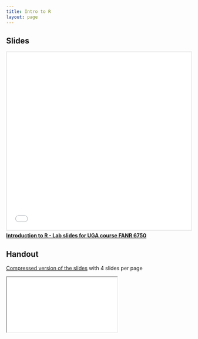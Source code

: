 ```yaml
---
title: Intro to R
layout: page
---
```



## Slides

<iframe src="//www.slideshare.net/slideshow/embed_code/key/uZpmSjykiuDhng" width="595" height="485" frameborder="0" marginwidth="0" marginheight="0" scrolling="no" style="border:1px solid #CCC; border-width:1px; margin-bottom:5px; max-width: 100%;" allowfullscreen> </iframe> <div style="margin-bottom:5px"> <strong> <a href="//www.slideshare.net/richardchandler/introduction-to-r-lab-slides-for-uga-course-fanr-6750" title="Introduction to R - Lab slides for UGA course FANR 6750" target="_blank">Introduction to R - Lab slides for UGA course FANR 6750</a> </strong> </div>


## Handout

[Compressed version of the slides](lab-intro-to-R-handout.pdf) with 4 slides per page

<iframe src="lab-intro-to-R-handout.pdf" id="iframepdf"</iframe>

## R script

This [script](lab-intro-to-R.R) was automatically generated using [knitr](https://yihui.name/knitr/). You can ignore the comments and focus on the code.







